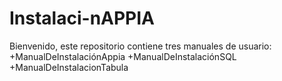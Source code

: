 # Instalaci-nAPPIA
Bienvenido, este repositorio contiene tres manuales de usuario: +ManualDeInstalaciónAppia +ManualDeInstalaciónSQL +ManualDeInstalacionTabula
